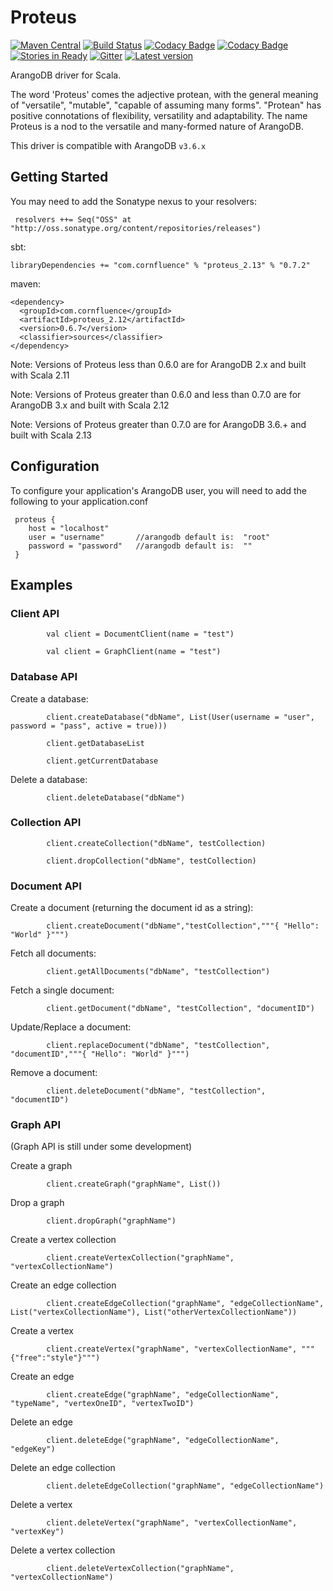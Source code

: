 # Proteus

[![Maven Central](https://maven-badges.herokuapp.com/maven-central/com.cornfluence/proteus_2.12/badge.svg)](https://maven-badges.herokuapp.com/maven-central/com.cornfluence/proteus_2.12)
[![Build Status](https://travis-ci.org/charlesahunt/proteus.svg?branch=master)](https://travis-ci.org/charlesahunt/proteus)
[![Codacy Badge](https://api.codacy.com/project/badge/Grade/be829fed3c134f8cbf14c60290651d63)](https://www.codacy.com/app/matthicks/proteus?utm_source=github.com&amp;utm_medium=referral&amp;utm_content=charlesahunt/proteus&amp;utm_campaign=Badge_Grade)
[![Codacy Badge](https://api.codacy.com/project/badge/Coverage/be829fed3c134f8cbf14c60290651d63)](https://www.codacy.com/app/matthicks/proteus?utm_source=github.com&utm_medium=referral&utm_content=cornfluence/proteus&utm_campaign=Badge_Coverage)
[![Stories in Ready](https://badge.waffle.io/cornfluence/proteus.png?label=ready&title=Ready)](https://waffle.io/charlesahunt/proteus)
[![Gitter](https://badges.gitter.im/Join%20Chat.svg)](https://gitter.im/cornfluence/proteus)
[![Latest version](https://index.scala-lang.org/cornfluence/proteus/proteus/latest.svg)](https://index.scala-lang.org/cornfluence/proteus)

ArangoDB driver for Scala.

The word 'Proteus' comes the adjective protean, with the general meaning of "versatile", "mutable", "capable of assuming many forms". "Protean" has positive connotations of flexibility, versatility and adaptability. 
The name Proteus is a nod to the versatile and many-formed nature of ArangoDB.

This driver is compatible with ArangoDB `v3.6.x`

## Getting Started

You may need to add the Sonatype nexus to your resolvers:
``` 
 resolvers ++= Seq("OSS" at "http://oss.sonatype.org/content/repositories/releases")
```

sbt:
```
libraryDependencies += "com.cornfluence" % "proteus_2.13" % "0.7.2"
```

maven:
```
<dependency>
  <groupId>com.cornfluence</groupId>
  <artifactId>proteus_2.12</artifactId>
  <version>0.6.7</version>
  <classifier>sources</classifier>
</dependency>
```

Note: Versions of Proteus less than 0.6.0 are for ArangoDB 2.x and built with Scala 2.11

Note: Versions of Proteus greater than 0.6.0 and less than 0.7.0 are for ArangoDB 3.x and built with Scala 2.12

Note: Versions of Proteus greater than 0.7.0 are for ArangoDB 3.6.+ and built with Scala 2.13


## Configuration

To configure your application's ArangoDB user, you will need to add the following to your application.conf
```
 proteus {
    host = "localhost"
    user = "username"       //arangodb default is:  "root"
    password = "password"   //arangodb default is:  ""
 }
```

## Examples

### Client API

            val client = DocumentClient(name = "test")
        
            val client = GraphClient(name = "test")

### Database API

Create a database:

            client.createDatabase("dbName", List(User(username = "user", password = "pass", active = true)))
            
            client.getDatabaseList
            
            client.getCurrentDatabase
            
Delete a database:
            
            client.deleteDatabase("dbName")
            
            
### Collection API

            client.createCollection("dbName", testCollection)
    
            client.dropCollection("dbName", testCollection)

            
### Document API
                        
Create a document (returning the document id as a string):

            client.createDocument("dbName","testCollection","""{ "Hello": "World" }""")
            
Fetch all documents:

            client.getAllDocuments("dbName", "testCollection")
            
Fetch a single document:

            client.getDocument("dbName", "testCollection", "documentID")

Update/Replace a document:
            
            client.replaceDocument("dbName", "testCollection", "documentID","""{ "Hello": "World" }""")
            
Remove a document:

            client.deleteDocument("dbName", "testCollection", "documentID")
            
### Graph API

 (Graph API is still under some development)
 
Create a graph

            client.createGraph("graphName", List())
 
Drop a graph

            client.dropGraph("graphName")
 
Create a vertex collection

            client.createVertexCollection("graphName", "vertexCollectionName")

Create an edge collection

            client.createEdgeCollection("graphName", "edgeCollectionName", List("vertexCollectionName"), List("otherVertexCollectionName"))

Create a vertex

            client.createVertex("graphName", "vertexCollectionName", """{"free":"style"}""")

Create an edge

            client.createEdge("graphName", "edgeCollectionName", "typeName", "vertexOneID", "vertexTwoID")
            
Delete an edge

            client.deleteEdge("graphName", "edgeCollectionName", "edgeKey")

Delete an edge collection

            client.deleteEdgeCollection("graphName", "edgeCollectionName")

Delete a vertex

            client.deleteVertex("graphName", "vertexCollectionName", "vertexKey")

Delete a vertex collection

            client.deleteVertexCollection("graphName", "vertexCollectionName")
